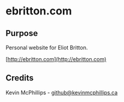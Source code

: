 # ebritton.com

## Purpose

Personal website for Eliot Britton.

[http://ebritton.com](http://ebritton.com)


## Credits

Kevin McPhillips  -  github@kevinmcphillips.ca
